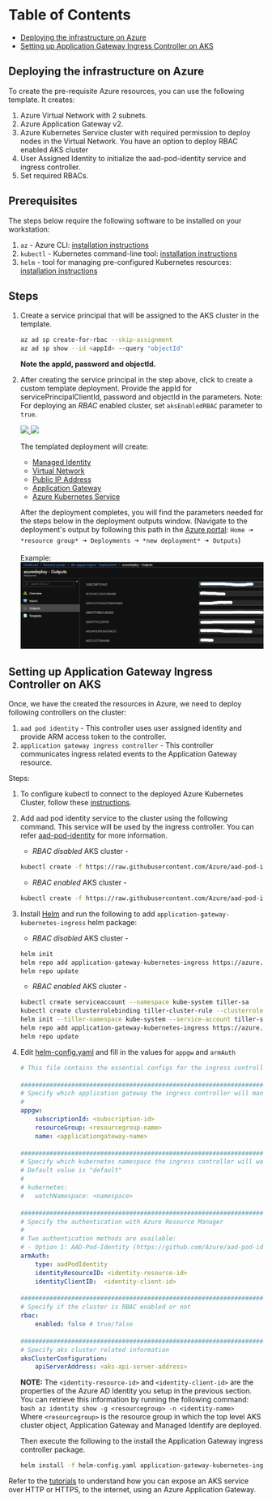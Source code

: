 # Table of Contents
- [Deploying the infrastructure on Azure](#deploying-the-infrastructure-on-azure)
- [Setting up Application Gateway Ingress Controller on AKS](#setting-up-application-gateway-ingress-controller-on-aks)

## Deploying the infrastructure on Azure

To create the pre-requisite Azure resources, you can use the following template. It creates:
1) Azure Virtual Network with 2 subnets.
2) Azure Application Gateway v2.
3) Azure Kubernetes Service cluster with required permission to deploy nodes in the Virtual Network. You have an option to deploy RBAC enabled AKS cluster
4) User Assigned Identity to initialize the aad-pod-identity service and ingress controller.
5) Set required RBACs.


## Prerequisites

The steps below require the following software to be installed on your workstation:
  1. `az` - Azure CLI: [installation instructions](https://docs.microsoft.com/en-us/cli/azure/install-azure-cli?view=azure-cli-latest)
  1. `kubectl` - Kubernetes command-line tool: [installation instructions](https://kubernetes.io/docs/tasks/tools/install-kubectl)
  1. `helm` - tool for managing pre-configured Kubernetes resources: [installation instructions](https://github.com/helm/helm/releases/latest)


## Steps

1) Create a service principal that will be assigned to the AKS cluster in the template.
    ```bash
    az ad sp create-for-rbac --skip-assignment
    az ad sp show --id <appId> --query "objectId"
    ```
    **Note the appId, password and objectId.**

2) After creating the service principal in the step above, click to create a custom template deployment. Provide the appId for servicePrincipalClientId, password and objectId in the parameters.
    Note: For deploying an *RBAC* enabled cluster, set `aksEnabledRBAC` parameter to `true`.

    <a href="https://portal.azure.com/#create/Microsoft.Template/uri/https%3A%2F%2Fraw.githubusercontent.com%2FAzure%2Fapplication-gateway-kubernetes-ingress%2Fmaster%2Fdeploy%2Fazuredeploy.json" target="_blank">
        <img src="http://azuredeploy.net/deploybutton.png"/>
    </a>
    <a href="http://armviz.io/#/?load=https%3A%2F%2Fraw.githubusercontent.com%2FAzure%2Fapplication-gateway-kubernetes-ingress%2Fmaster%2Fdeploy%2Fazuredeploy.json" target="_blank">
        <img src="http://armviz.io/visualizebutton.png"/>
    </a>

    The templated deployment will create:
      - [Managed Identity](https://docs.microsoft.com/en-us/azure/active-directory/managed-identities-azure-resources/overview)
      - [Virtual Network](https://docs.microsoft.com/en-us/azure/virtual-network/virtual-networks-overview)
      - [Public IP Address](https://docs.microsoft.com/en-us/azure/virtual-network/virtual-network-public-ip-address)
      - [Application Gateway](https://docs.microsoft.com/en-us/azure/application-gateway/overview)
      - [Azure Kubernetes Service](https://docs.microsoft.com/en-us/azure/aks/intro-kubernetes)

    After the deployment completes, you will find the parameters needed for the steps below in the deployment outputs window. (Navigate to the deployment's output by following this path in the [Azure portal](https://portal.azure.com/): `Home 🠆 *resource group* 🠆 Deployments 🠆 *new deployment* 🠆 Outputs`)

    Example:
    ![Deployment Output](images/deployment-output.png)

## Setting up Application Gateway Ingress Controller on AKS

Once, we have the created the resources in Azure, we need to deploy following controllers on the cluster:
1) `aad pod identity` - This controller uses user assigned identity and provide ARM access token to the controller.
2) `application gateway ingress controller` - This controller communicates ingress related events to the Application Gateway resource.

Steps:

1) To configure kubectl to connect to the deployed Azure Kubernetes Cluster, follow these [instructions](https://docs.microsoft.com/en-us/azure/aks/kubernetes-walkthrough#connect-to-the-cluster).

2) Add aad pod identity service to the cluster using the following command. This service will be used by the ingress controller. You can refer [aad-pod-identity](https://github.com/Azure/aad-pod-identity) for more information.  
    * *RBAC disabled* AKS cluster -
    ```bash
    kubectl create -f https://raw.githubusercontent.com/Azure/aad-pod-identity/master/deploy/infra/deployment.yaml
    ```

    * *RBAC enabled* AKS cluster -
    ```bash
    kubectl create -f https://raw.githubusercontent.com/Azure/aad-pod-identity/master/deploy/infra/deployment-rbac.yaml
    ```

3) Install [Helm](https://docs.microsoft.com/en-us/azure/aks/kubernetes-helm) and run the following to add `application-gateway-kubernetes-ingress` helm package:

    * *RBAC disabled* AKS cluster -
    ```bash
    helm init
    helm repo add application-gateway-kubernetes-ingress https://azure.github.io/application-gateway-kubernetes-ingress/helm/
    helm repo update
    ```

    * *RBAC enabled* AKS cluster -
    ```bash
    kubectl create serviceaccount --namespace kube-system tiller-sa
    kubectl create clusterrolebinding tiller-cluster-rule --clusterrole=cluster-admin --serviceaccount=kube-system:tiller-sa
    helm init --tiller-namespace kube-system --service-account tiller-sa
    helm repo add application-gateway-kubernetes-ingress https://azure.github.io/application-gateway-kubernetes-ingress/helm/
    helm repo update
    ```

4) Edit [helm-config.yaml](example/helm-config.yaml) and fill in the values for `appgw` and `armAuth`
    ```yaml
    # This file contains the essential configs for the ingress controller helm chart

    ################################################################################
    # Specify which application gateway the ingress controller will manage
    #
    appgw:
        subscriptionId: <subscription-id>
        resourceGroup: <resourcegroup-name>
        name: <applicationgateway-name>

    ################################################################################
    # Specify which kubernetes namespace the ingress controller will watch
    # Default value is "default"
    #
    # kubernetes:
    #   watchNamespace: <namespace>

    ################################################################################
    # Specify the authentication with Azure Resource Manager
    #
    # Two authentication methods are available:
    # - Option 1: AAD-Pod-Identity (https://github.com/Azure/aad-pod-identity)
    armAuth:
        type: aadPodIdentity
        identityResourceID: <identity-resource-id>
        identityClientID:  <identity-client-id>

    ################################################################################
    # Specify if the cluster is RBAC enabled or not
    rbac:
        enabled: false # true/false

    ################################################################################
    # Specify aks cluster related information
    aksClusterConfiguration:
        apiServerAddress: <aks-api-server-address>
    ```
    **NOTE:** The `<identity-resource-id>` and `<identity-client-id>` are the properties of the Azure AD Identity you setup in the previous section. You can retrieve this information by running the following command:  
        ```bash
        az identity show -g <resourcegroup> -n <identity-name>
        ```  
        Where `<resourcegroup>` is the resource group in which the top level AKS cluster object, Application Gateway and Managed Identify are deployed.

    Then execute the following to the install the Application Gateway ingress controller package.  
    ```bash
    helm install -f helm-config.yaml application-gateway-kubernetes-ingress/ingress-azure
    ```

Refer to the [tutorials](tutorial.md) to understand how you can expose an AKS service over HTTP or HTTPS, to the internet, using an Azure Application Gateway.
